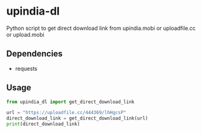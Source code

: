 # upindia-dl
Python script to get direct download link from upindia.mobi or uploadfile.cc or upload.mobi

## Dependencies
* requests

## Usage
```python
from upindia_dl import get_direct_download_link

url = "https://uploadfile.cc/444369/lhHgcsP"
direct_download_link = get_direct_download_link(url)
print(direct_download_link)
```
